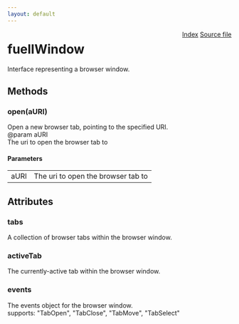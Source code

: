 ```yaml
---
layout: default
---
```

<div class='links' style='float:right'><a href="../index.html">Index</a>
<a href="http://dxr.mozilla.org/mozilla-central/source/browser/fuel/fuelIApplication.idl">Source file</a>
</div>

# fuelIWindow #
  
Interface representing a browser window.  
  

## Methods ##

### open(aURI) ###
  
Open a new browser tab, pointing to the specified URI.  
@param   aURI  
         The uri to open the browser tab to  
  

#### Parameters ####

<table>

<tr>
<td>aURI</td>
<td>         The uri to open the browser tab to  
</td>
</tr>

</table>

## Attributes ##

### tabs ###
  
A collection of browser tabs within the browser window.  
  

### activeTab ###
  
The currently-active tab within the browser window.  
  

### events ###
  
The events object for the browser window.  
supports: "TabOpen", "TabClose", "TabMove", "TabSelect"  
  
